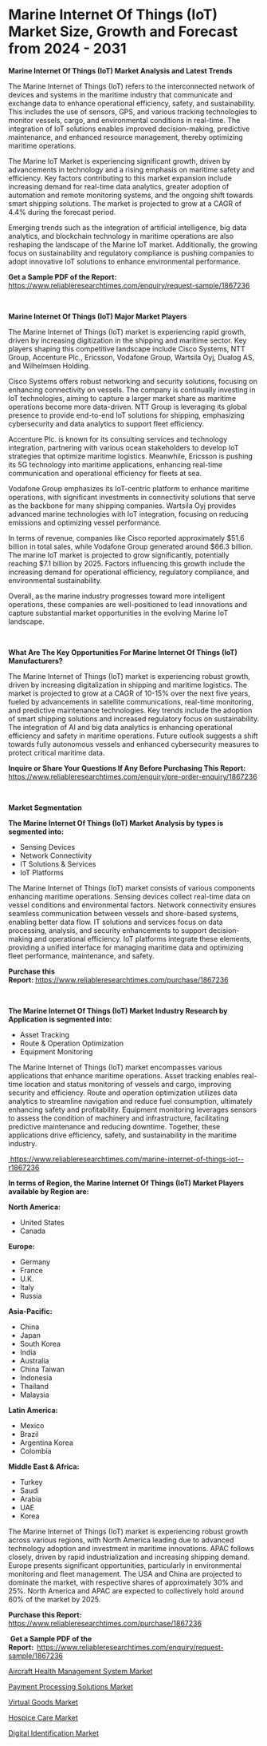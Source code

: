 <p><h1>Marine Internet Of Things (IoT) Market Size, Growth and Forecast from 2024 - 2031</h1></p><p><strong>Marine Internet Of Things (IoT) Market Analysis and Latest Trends</strong></p>
<p><p>The Marine Internet of Things (IoT) refers to the interconnected network of devices and systems in the maritime industry that communicate and exchange data to enhance operational efficiency, safety, and sustainability. This includes the use of sensors, GPS, and various tracking technologies to monitor vessels, cargo, and environmental conditions in real-time. The integration of IoT solutions enables improved decision-making, predictive maintenance, and enhanced resource management, thereby optimizing maritime operations.</p><p>The Marine IoT Market is experiencing significant growth, driven by advancements in technology and a rising emphasis on maritime safety and efficiency. Key factors contributing to this market expansion include increasing demand for real-time data analytics, greater adoption of automation and remote monitoring systems, and the ongoing shift towards smart shipping solutions. The market is projected to grow at a CAGR of 4.4% during the forecast period. </p><p>Emerging trends such as the integration of artificial intelligence, big data analytics, and blockchain technology in maritime operations are also reshaping the landscape of the Marine IoT market. Additionally, the growing focus on sustainability and regulatory compliance is pushing companies to adopt innovative IoT solutions to enhance environmental performance.</p></p>
<p><strong>Get a Sample PDF of the Report:&nbsp;</strong> <a href="https://www.reliableresearchtimes.com/enquiry/request-sample/1867236?utm_campaign=1582&utm_medium=2&utm_source=Github&utm_content=ia&utm_term=21102024&utm_id=marine-internet-of-things-iot">https://www.reliableresearchtimes.com/enquiry/request-sample/1867236</a></p>
<p>&nbsp;</p>
<p><strong>Marine Internet Of Things (IoT) Major Market Players</strong></p>
<p><p>The Marine Internet of Things (IoT) market is experiencing rapid growth, driven by increasing digitization in the shipping and maritime sector. Key players shaping this competitive landscape include Cisco Systems, NTT Group, Accenture Plc., Ericsson, Vodafone Group, Wartsila Oyj, Dualog AS, and Wilhelmsen Holding.</p><p>Cisco Systems offers robust networking and security solutions, focusing on enhancing connectivity on vessels. The company is continually investing in IoT technologies, aiming to capture a larger market share as maritime operations become more data-driven. NTT Group is leveraging its global presence to provide end-to-end IoT solutions for shipping, emphasizing cybersecurity and data analytics to support fleet efficiency.</p><p>Accenture Plc. is known for its consulting services and technology integration, partnering with various ocean stakeholders to develop IoT strategies that optimize maritime logistics. Meanwhile, Ericsson is pushing its 5G technology into maritime applications, enhancing real-time communication and operational efficiency for fleets at sea.</p><p>Vodafone Group emphasizes its IoT-centric platform to enhance maritime operations, with significant investments in connectivity solutions that serve as the backbone for many shipping companies. Wartsila Oyj provides advanced marine technologies with IoT integration, focusing on reducing emissions and optimizing vessel performance.</p><p>In terms of revenue, companies like Cisco reported approximately $51.6 billion in total sales, while Vodafone Group generated around $66.3 billion. The marine IoT market is projected to grow significantly, potentially reaching $7.1 billion by 2025. Factors influencing this growth include the increasing demand for operational efficiency, regulatory compliance, and environmental sustainability.</p><p>Overall, as the marine industry progresses toward more intelligent operations, these companies are well-positioned to lead innovations and capture substantial market opportunities in the evolving Marine IoT landscape.</p></p>
<p>&nbsp;</p>
<p><strong>What Are The Key Opportunities For Marine Internet Of Things (IoT) Manufacturers?</strong></p>
<p><p>The Marine Internet of Things (IoT) market is experiencing robust growth, driven by increasing digitalization in shipping and maritime logistics. The market is projected to grow at a CAGR of 10-15% over the next five years, fueled by advancements in satellite communications, real-time monitoring, and predictive maintenance technologies. Key trends include the adoption of smart shipping solutions and increased regulatory focus on sustainability. The integration of AI and big data analytics is enhancing operational efficiency and safety in maritime operations. Future outlook suggests a shift towards fully autonomous vessels and enhanced cybersecurity measures to protect critical maritime data.</p></p>
<p><strong>Inquire or Share Your Questions If Any Before Purchasing This Report:</strong> <a href="https://www.reliableresearchtimes.com/enquiry/pre-order-enquiry/1867236?utm_campaign=1582&utm_medium=2&utm_source=Github&utm_content=ia&utm_term=21102024&utm_id=marine-internet-of-things-iot">https://www.reliableresearchtimes.com/enquiry/pre-order-enquiry/1867236</a></p>
<p>&nbsp;</p>
<p><strong>Market Segmentation</strong></p>
<p><strong>The Marine Internet Of Things (IoT) Market Analysis by types is segmented into:</strong></p>
<p><ul><li>Sensing Devices</li><li>Network Connectivity</li><li>IT Solutions & Services</li><li>IoT Platforms</li></ul></p>
<p><p>The Marine Internet of Things (IoT) market consists of various components enhancing maritime operations. Sensing devices collect real-time data on vessel conditions and environmental factors. Network connectivity ensures seamless communication between vessels and shore-based systems, enabling better data flow. IT solutions and services focus on data processing, analysis, and security enhancements to support decision-making and operational efficiency. IoT platforms integrate these elements, providing a unified interface for managing maritime data and optimizing fleet performance, maintenance, and safety.</p></p>
<p><strong>Purchase this Report:&nbsp;</strong><a href="https://www.reliableresearchtimes.com/purchase/1867236?utm_campaign=1582&utm_medium=2&utm_source=Github&utm_content=ia&utm_term=21102024&utm_id=marine-internet-of-things-iot">https://www.reliableresearchtimes.com/purchase/1867236</a></p>
<p>&nbsp;</p>
<p><strong>The Marine Internet Of Things (IoT) Market Industry Research by Application is segmented into:</strong></p>
<p><ul><li>Asset Tracking</li><li>Route & Operation Optimization</li><li>Equipment Monitoring</li></ul></p>
<p><p>The Marine Internet of Things (IoT) market encompasses various applications that enhance maritime operations. Asset tracking enables real-time location and status monitoring of vessels and cargo, improving security and efficiency. Route and operation optimization utilizes data analytics to streamline navigation and reduce fuel consumption, ultimately enhancing safety and profitability. Equipment monitoring leverages sensors to assess the condition of machinery and infrastructure, facilitating predictive maintenance and reducing downtime. Together, these applications drive efficiency, safety, and sustainability in the maritime industry.</p></p>
<p><a href="https://www.reliableresearchtimes.com/marine-internet-of-things-iot--r1867236?utm_campaign=1582&utm_medium=2&utm_source=Github&utm_content=ia&utm_term=21102024&utm_id=marine-internet-of-things-iot">&nbsp;https://www.reliableresearchtimes.com/marine-internet-of-things-iot--r1867236</a></p>
<p><strong>In terms of Region, the Marine Internet Of Things (IoT) Market Players available by Region are:</strong></p>
<p>
    <p> <strong> North America: </strong>
        <ul>
            <li>United States</li>
            <li>Canada</li>
        </ul>
        </p> 
    <p> <strong> Europe: </strong>
        <ul>
            <li>Germany</li>
            <li>France</li>
            <li>U.K.</li>
            <li>Italy</li>
            <li>Russia</li>
        </ul>
        </p> 
    <p> <strong> Asia-Pacific: </strong>
        <ul>
            <li>China</li>
            <li>Japan</li>
            <li>South Korea</li>
            <li>India</li>
            <li>Australia</li>
            <li>China Taiwan</li>
            <li>Indonesia</li>
            <li>Thailand</li>
            <li>Malaysia</li>
        </ul>
        </p> 
    <p> <strong> Latin America: </strong>
        <ul>
            <li>Mexico</li>
            <li>Brazil</li>
            <li>Argentina Korea</li>
            <li>Colombia</li>
        </ul>
        </p> 
    <p> <strong> Middle East & Africa: </strong>
        <ul>
            <li>Turkey</li>
            <li>Saudi</li>
            <li>Arabia</li>
            <li>UAE</li>
            <li>Korea</li>
        </ul>
    </p>
    </p>
<p><p>The Marine Internet of Things (IoT) market is experiencing robust growth across various regions, with North America leading due to advanced technology adoption and investment in maritime innovations. APAC follows closely, driven by rapid industrialization and increasing shipping demand. Europe presents significant opportunities, particularly in environmental monitoring and fleet management. The USA and China are projected to dominate the market, with respective shares of approximately 30% and 25%. North America and APAC are expected to collectively hold around 60% of the market by 2025.</p></p>
<p><strong>Purchase this Report: </strong><a href="https://www.reliableresearchtimes.com/purchase/1867236?utm_campaign=1582&utm_medium=2&utm_source=Github&utm_content=ia&utm_term=21102024&utm_id=marine-internet-of-things-iot">https://www.reliableresearchtimes.com/purchase/1867236</a></p>
<p>&nbsp;<strong>Get a Sample PDF of the Report:&nbsp;&nbsp;</strong><a href="https://www.reliableresearchtimes.com/enquiry/request-sample/1867236?utm_campaign=1582&utm_medium=2&utm_source=Github&utm_content=ia&utm_term=21102024&utm_id=marine-internet-of-things-iot">https://www.reliableresearchtimes.com/enquiry/request-sample/1867236</a></p>
<p><strong></strong></p>
<p><p><a href="https://www.linkedin.com/pulse/influencing-factors-aircraft-health-management-system-market-ynfue?utm_campaign=1582&utm_medium=2&utm_source=Github&utm_content=ia&utm_term=21102024&utm_id=marine-internet-of-things-iot">Aircraft Health Management System Market</a></p><p><a href="https://www.linkedin.com/pulse/evolution-payment-processing-solutions-market-key-shifts-from-a7o2c?utm_campaign=1582&utm_medium=2&utm_source=Github&utm_content=ia&utm_term=21102024&utm_id=marine-internet-of-things-iot">Payment Processing Solutions Market</a></p><p><a href="https://www.linkedin.com/pulse/global-virtual-goods-market-forecast-2024-2031-trends-snpte?utm_campaign=1582&utm_medium=2&utm_source=Github&utm_content=ia&utm_term=21102024&utm_id=marine-internet-of-things-iot">Virtual Goods Market</a></p><p><a href="https://www.linkedin.com/pulse/hospice-care-market-strategic-insights-product-evolution-yvzqe?utm_campaign=1582&utm_medium=2&utm_source=Github&utm_content=ia&utm_term=21102024&utm_id=marine-internet-of-things-iot">Hospice Care Market</a></p><p><a href="https://www.linkedin.com/pulse/disruption-innovation-digital-identification-industry-market-inmwf?utm_campaign=1582&utm_medium=2&utm_source=Github&utm_content=ia&utm_term=21102024&utm_id=marine-internet-of-things-iot">Digital Identification Market</a></p></p>